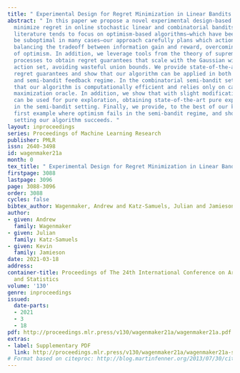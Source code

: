 ```yaml
---
title: " Experimental Design for Regret Minimization in Linear Bandits "
abstract: " In this paper we propose a novel experimental design-based algorithm to
  minimize regret in online stochastic linear and combinatorial bandits. While existing
  literature tends to focus on optimism-based algorithms–which have been shown to
  be suboptimal in many cases–our approach carefully plans which action to take by
  balancing the tradeoff between information gain and reward, overcoming the failures
  of optimism. In addition, we leverage tools from the theory of suprema of empirical
  processes to obtain regret guarantees that scale with the Gaussian width of the
  action set, avoiding wasteful union bounds. We provide state-of-the-art finite time
  regret guarantees and show that our algorithm can be applied in both the bandit
  and semi-bandit feedback regime. In the combinatorial semi-bandit setting, we show
  that our algorithm is computationally efficient and relies only on calls to a linear
  maximization oracle. In addition, we show that with slight modification our algorithm
  can be used for pure exploration, obtaining state-of-the-art pure exploration guarantees
  in the semi-bandit setting. Finally, we provide, to the best of our knowledge, the
  first example where optimism fails in the semi-bandit regime, and show that in this
  setting our algorithm succeeds. "
layout: inproceedings
series: Proceedings of Machine Learning Research
publisher: PMLR
issn: 2640-3498
id: wagenmaker21a
month: 0
tex_title: " Experimental Design for Regret Minimization in Linear Bandits "
firstpage: 3088
lastpage: 3096
page: 3088-3096
order: 3088
cycles: false
bibtex_author: Wagenmaker, Andrew and Katz-Samuels, Julian and Jamieson, Kevin
author:
- given: Andrew
  family: Wagenmaker
- given: Julian
  family: Katz-Samuels
- given: Kevin
  family: Jamieson
date: 2021-03-18
address:
container-title: Proceedings of The 24th International Conference on Artificial Intelligence
  and Statistics
volume: '130'
genre: inproceedings
issued:
  date-parts:
  - 2021
  - 3
  - 18
pdf: http://proceedings.mlr.press/v130/wagenmaker21a/wagenmaker21a.pdf
extras:
- label: Supplementary PDF
  link: http://proceedings.mlr.press/v130/wagenmaker21a/wagenmaker21a-supp.pdf
# Format based on citeproc: http://blog.martinfenner.org/2013/07/30/citeproc-yaml-for-bibliographies/
---
```

